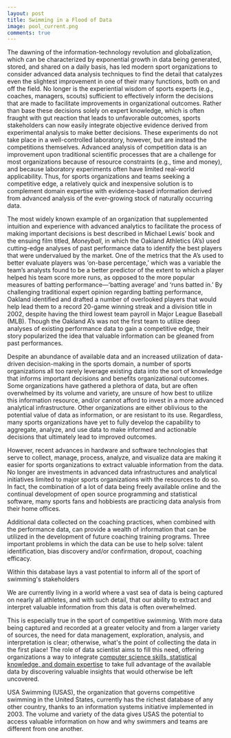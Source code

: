 ```yaml
---
layout: post
title: Swimming in a Flood of Data
image: pool_current.png
comments: true
---
```


The dawning of the information-technology revolution and globalization, which can be characterized by exponential growth in data being generated, stored, and shared on a daily basis, has led modern sport organizations to consider advanced data analysis techniques to <!--more--> find the detail that catalyzes even the slightest improvement in one of their many functions, both on and off the field. No longer is the experiential wisdom of sports experts (e.g., coaches, managers, scouts) sufficient to effectively inform the decisions that are made to facilitate improvements in organizational outcomes. Rather than base these decisions solely on expert knowledge, which is often fraught with gut reaction that leads to unfavorable outcomes, sports stakeholders can now easily integrate objective evidence derived from experimental analysis to make better decisions. These experiments do not take place in a well-controlled laboratory, however, but are instead the competitions themselves. Advanced analysis of competition data is an improvement upon traditional scientific processes that are a challenge for most organizations because of resource constraints (e.g., time and money), and because laboratory experiments often have limited real-world applicability. Thus, for sports organizations and teams seeking a competitive edge, a relatively quick and inexpensive solution is to complement domain expertise with evidence-based information derived from advanced analysis of the ever-growing stock of naturally occurring data.

The most widely known example of an organization that supplemented intuition and experience with advanced analytics to facilitate the process of making important decisions is best described in Michael Lewis’ book and the ensuing film titled, _Moneyball_, in which the Oakland Athletics (A’s) used cutting-edge analyses of past performance data to identify the best players that were undervalued by the market. One of the metrics that the A’s used to better evaluate players was ‘on-base percentage,’ which was a variable the team’s analysts found to be a better predictor of the extent to which a player helped his team score more runs, as opposed to the more popular measures of batting performance—‘batting average’ and ‘runs batted in.’ By challenging traditional expert opinion regarding batting performance, Oakland identified and drafted a number of overlooked players that would help lead them to a record 20-game winning streak and a division title in 2002, despite having the third lowest team payroll in Major League Baseball (MLB). Though the Oakland A’s was not the first team to utilize deep analyses of existing performance data to gain a competitive edge, their story popularized the idea that valuable information can be gleaned from past performances.

Despite an abundance of available data and an increased utilization of data-driven decision-making in the sports domain, a number of sports organizations all too rarely leverage existing data into the sort of knowledge that informs important decisions and benefits organizational outcomes. Some organizations have gathered a plethora of data, but are often overwhelmed by its volume and variety, are unsure of how best to utilize this information resource, and/or cannot afford to invest in a more advanced analytical infrastructure. Other organizations are either oblivious to the potential value of data as information, or are resistant to its use. Regardless, many sports organizations have yet to fully develop the capability to aggregate, analyze, and use data to make informed and actionable decisions that ultimately lead to improved outcomes.

However, recent advances in hardware and software technologies that serve to collect, manage, process, analyze, and visualize data are making it easier for sports organizations to extract valuable information from the data. No longer are investments in advanced data infrastructures and analytical initiatives limited to major sports organizations with the resources to do so. In fact, the combination of a lot of data being freely available online and the continual development of open source programming and statistical software, many sports fans and hobbiests are practicing data analysis from their home offices.  

Additional data collected on the coaching practices, when combined with the performance data, can provide a wealth of information that can be utilized in the development of future coaching training programs. Three important problems in which the data can be use to help solve: talent identification, bias discovery and/or confirmation, dropout, coaching efficacy. 

Within this database lays a vast potential to inform all of the sport of swimming's stakeholders


We are currently living in a world where a vast sea of data is being captured on nearly all athletes, and with such detail, that our ability to extract and interpret valuable information from this data is often overwhelmed. 

This is especially true in the sport of competitive swimming. With more data being captured and recorded at a greater velocity and from a larger variety of sources, the need for data management, exploration, analysis, and interpretation is clear; otherwise, what's the point of collecting the data in the first place! The role of data scientist aims to fill this need, offering organizations a way to integrate [computer science skills, statistical knowledge, and domain expertise](http://drewconway.com/zia/2013/3/26/the-data-science-venn-diagram) to take full advantage of the available data by discovering valuable insights that would otherwise be left uncovered.

USA Swimming (USAS), the organization that governs competitive swimming in the United States, currently has the richest database of any other country, thanks to an information systems initiative implemented in 2003. The volume and variety of the data gives USAS the potential to access valuable information on how and why swimmers and teams are different from one another. 


